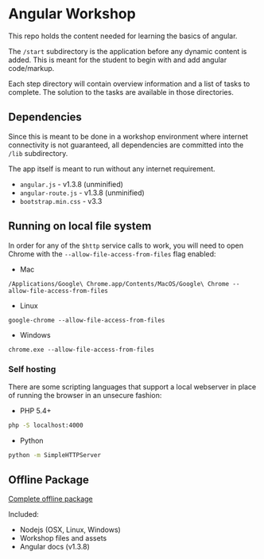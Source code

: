 # Angular Workshop

This repo holds the content needed for learning the basics of angular.

The `/start` subdirectory is the application before any dynamic content is added. This
is meant for the student to begin with and add angular code/markup.

Each step directory will contain overview information and a list of tasks to complete. The solution to the tasks
are available in those directories.

## Dependencies

Since this is meant to be done in a workshop environment where internet connectivity is not guaranteed,
all dependencies are committed into the `/lib` subdirectory.

The app itself is meant to run without any internet requirement.

* `angular.js` - v1.3.8 (unminified)
* `angular-route.js` - v1.3.8 (unminified)
* `bootstrap.min.css` - v3.3

## Running on local file system

In order for any of the `$http` service calls to work, you will need to open Chrome with the `--allow-file-access-from-files` flag enabled:

* Mac

```
/Applications/Google\ Chrome.app/Contents/MacOS/Google\ Chrome --allow-file-access-from-files
```

* Linux

```
google-chrome --allow-file-access-from-files
```

* Windows

```
chrome.exe --allow-file-access-from-files
```

### Self hosting

There are some scripting languages that support a local webserver in place of running the browser in an unsecure fashion:

* PHP 5.4+

```bash
php -S localhost:4000
```

* Python

```bash
python -m SimpleHTTPServer
```

## Offline Package

[Complete offline package](https://assets.chris-saylor.com/tutorial/angular-workshop.zip)

Included:

* Nodejs (OSX, Linux, Windows)
* Workshop files and assets
* Angular docs (v1.3.8)
